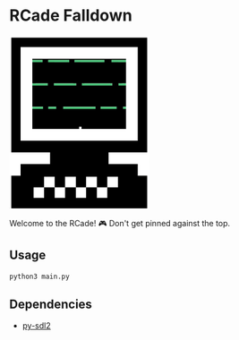# RCade Falldown

<img src="demo.gif" width="250px">

Welcome to the RCade! :video_game: Don't get pinned against the top.

## Usage

    python3 main.py

## Dependencies

- [py-sdl2](https://github.com/marcusva/py-sdl2)



